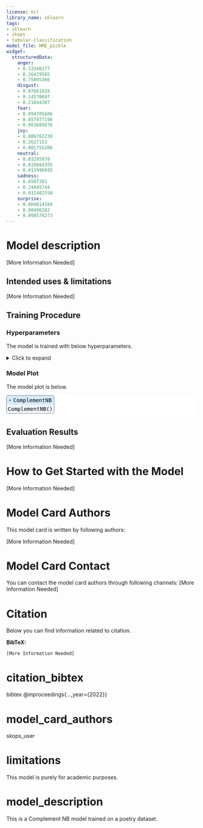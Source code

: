 ```yaml
---
license: mit
library_name: sklearn
tags:
- sklearn
- skops
- tabular-classification
model_file: HME_pickle
widget:
  structuredData:
    anger:
    - 0.13340177
    - 0.26429585
    - 0.75805366
    disgust:
    - 0.07661828
    - 0.14570697
    - 0.21044387
    fear:
    - 0.094705686
    - 0.057977196
    - 0.003689876
    joy:
    - 0.006762238
    - 0.2627153
    - 0.001755206
    neutral:
    - 0.03295978
    - 0.019884355
    - 0.013996695
    sadness:
    - 0.6507381
    - 0.24445744
    - 0.011482558
    surprise:
    - 0.004814104
    - 0.00496282
    - 0.000578273
---
```


# Model description

[More Information Needed]

## Intended uses & limitations

[More Information Needed]

## Training Procedure

### Hyperparameters

The model is trained with below hyperparameters.

<details>
<summary> Click to expand </summary>

| Hyperparameter   |   Value |
|------------------|---------|
| alpha            |       1 |
| class_prior      |         |
| fit_prior        |       1 |
| norm             |       0 |

</details>

### Model Plot

The model plot is below.

<style>#sk-ef10a45c-ab11-415f-9e34-128e48ded9d8 {color: black;background-color: white;}#sk-ef10a45c-ab11-415f-9e34-128e48ded9d8 pre{padding: 0;}#sk-ef10a45c-ab11-415f-9e34-128e48ded9d8 div.sk-toggleable {background-color: white;}#sk-ef10a45c-ab11-415f-9e34-128e48ded9d8 label.sk-toggleable__label {cursor: pointer;display: block;width: 100%;margin-bottom: 0;padding: 0.3em;box-sizing: border-box;text-align: center;}#sk-ef10a45c-ab11-415f-9e34-128e48ded9d8 label.sk-toggleable__label-arrow:before {content: "▸";float: left;margin-right: 0.25em;color: #696969;}#sk-ef10a45c-ab11-415f-9e34-128e48ded9d8 label.sk-toggleable__label-arrow:hover:before {color: black;}#sk-ef10a45c-ab11-415f-9e34-128e48ded9d8 div.sk-estimator:hover label.sk-toggleable__label-arrow:before {color: black;}#sk-ef10a45c-ab11-415f-9e34-128e48ded9d8 div.sk-toggleable__content {max-height: 0;max-width: 0;overflow: hidden;text-align: left;background-color: #f0f8ff;}#sk-ef10a45c-ab11-415f-9e34-128e48ded9d8 div.sk-toggleable__content pre {margin: 0.2em;color: black;border-radius: 0.25em;background-color: #f0f8ff;}#sk-ef10a45c-ab11-415f-9e34-128e48ded9d8 input.sk-toggleable__control:checked~div.sk-toggleable__content {max-height: 200px;max-width: 100%;overflow: auto;}#sk-ef10a45c-ab11-415f-9e34-128e48ded9d8 input.sk-toggleable__control:checked~label.sk-toggleable__label-arrow:before {content: "▾";}#sk-ef10a45c-ab11-415f-9e34-128e48ded9d8 div.sk-estimator input.sk-toggleable__control:checked~label.sk-toggleable__label {background-color: #d4ebff;}#sk-ef10a45c-ab11-415f-9e34-128e48ded9d8 div.sk-label input.sk-toggleable__control:checked~label.sk-toggleable__label {background-color: #d4ebff;}#sk-ef10a45c-ab11-415f-9e34-128e48ded9d8 input.sk-hidden--visually {border: 0;clip: rect(1px 1px 1px 1px);clip: rect(1px, 1px, 1px, 1px);height: 1px;margin: -1px;overflow: hidden;padding: 0;position: absolute;width: 1px;}#sk-ef10a45c-ab11-415f-9e34-128e48ded9d8 div.sk-estimator {font-family: monospace;background-color: #f0f8ff;border: 1px dotted black;border-radius: 0.25em;box-sizing: border-box;margin-bottom: 0.5em;}#sk-ef10a45c-ab11-415f-9e34-128e48ded9d8 div.sk-estimator:hover {background-color: #d4ebff;}#sk-ef10a45c-ab11-415f-9e34-128e48ded9d8 div.sk-parallel-item::after {content: "";width: 100%;border-bottom: 1px solid gray;flex-grow: 1;}#sk-ef10a45c-ab11-415f-9e34-128e48ded9d8 div.sk-label:hover label.sk-toggleable__label {background-color: #d4ebff;}#sk-ef10a45c-ab11-415f-9e34-128e48ded9d8 div.sk-serial::before {content: "";position: absolute;border-left: 1px solid gray;box-sizing: border-box;top: 2em;bottom: 0;left: 50%;}#sk-ef10a45c-ab11-415f-9e34-128e48ded9d8 div.sk-serial {display: flex;flex-direction: column;align-items: center;background-color: white;padding-right: 0.2em;padding-left: 0.2em;}#sk-ef10a45c-ab11-415f-9e34-128e48ded9d8 div.sk-item {z-index: 1;}#sk-ef10a45c-ab11-415f-9e34-128e48ded9d8 div.sk-parallel {display: flex;align-items: stretch;justify-content: center;background-color: white;}#sk-ef10a45c-ab11-415f-9e34-128e48ded9d8 div.sk-parallel::before {content: "";position: absolute;border-left: 1px solid gray;box-sizing: border-box;top: 2em;bottom: 0;left: 50%;}#sk-ef10a45c-ab11-415f-9e34-128e48ded9d8 div.sk-parallel-item {display: flex;flex-direction: column;position: relative;background-color: white;}#sk-ef10a45c-ab11-415f-9e34-128e48ded9d8 div.sk-parallel-item:first-child::after {align-self: flex-end;width: 50%;}#sk-ef10a45c-ab11-415f-9e34-128e48ded9d8 div.sk-parallel-item:last-child::after {align-self: flex-start;width: 50%;}#sk-ef10a45c-ab11-415f-9e34-128e48ded9d8 div.sk-parallel-item:only-child::after {width: 0;}#sk-ef10a45c-ab11-415f-9e34-128e48ded9d8 div.sk-dashed-wrapped {border: 1px dashed gray;margin: 0 0.4em 0.5em 0.4em;box-sizing: border-box;padding-bottom: 0.4em;background-color: white;position: relative;}#sk-ef10a45c-ab11-415f-9e34-128e48ded9d8 div.sk-label label {font-family: monospace;font-weight: bold;background-color: white;display: inline-block;line-height: 1.2em;}#sk-ef10a45c-ab11-415f-9e34-128e48ded9d8 div.sk-label-container {position: relative;z-index: 2;text-align: center;}#sk-ef10a45c-ab11-415f-9e34-128e48ded9d8 div.sk-container {/* jupyter's `normalize.less` sets `[hidden] { display: none; }` but bootstrap.min.css set `[hidden] { display: none !important; }` so we also need the `!important` here to be able to override the default hidden behavior on the sphinx rendered scikit-learn.org. See: https://github.com/scikit-learn/scikit-learn/issues/21755 */display: inline-block !important;position: relative;}#sk-ef10a45c-ab11-415f-9e34-128e48ded9d8 div.sk-text-repr-fallback {display: none;}</style><div id="sk-ef10a45c-ab11-415f-9e34-128e48ded9d8" class="sk-top-container" style="overflow: auto;"><div class="sk-text-repr-fallback"><pre>ComplementNB()</pre><b>Please rerun this cell to show the HTML repr or trust the notebook.</b></div><div class="sk-container" hidden><div class="sk-item"><div class="sk-estimator sk-toggleable"><input class="sk-toggleable__control sk-hidden--visually" id="d067c8d8-88f7-4b0b-8cdd-d1723995b7c2" type="checkbox" checked><label for="d067c8d8-88f7-4b0b-8cdd-d1723995b7c2" class="sk-toggleable__label sk-toggleable__label-arrow">ComplementNB</label><div class="sk-toggleable__content"><pre>ComplementNB()</pre></div></div></div></div></div>

## Evaluation Results

[More Information Needed]

# How to Get Started with the Model

[More Information Needed]

# Model Card Authors

This model card is written by following authors:

[More Information Needed]

# Model Card Contact

You can contact the model card authors through following channels:
[More Information Needed]

# Citation

Below you can find information related to citation.

**BibTeX:**
```
[More Information Needed]
```

# citation_bibtex

bibtex
@inproceedings{...,year={2022}}

# model_card_authors

skops_user

# limitations

This model is purely for academic purposes.

# model_description

This is a Complement NB model trained on a poetry dataset.

